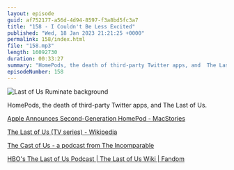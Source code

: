 ```yaml
---
layout: episode
guid: af752177-a56d-4d94-8597-f3a8bd5fc3a7
title: "158 - I Couldn't Be Less Excited"
published: "Wed, 18 Jan 2023 21:21:25 +0000"
permalink: 158/index.html
file: "158.mp3"
length: 16092730
duration: 00:33:27
summary: "HomePods, the death of third-party Twitter apps, and  The Last of Us."
episodeNumber: 158
---
```


![Last of Us Ruminate background](https://f000.backblazeb2.com/file/ms-assets/ruminate/ruminate-last-of-us.png)

HomePods, the death of third-party Twitter apps, and  The Last of Us.

[Apple Announces Second-Generation HomePod - MacStories](https://www.macstories.net/news/apple-announces-second-generation-homepod/)

[The Last of Us (TV series) - Wikipedia](https://en.wikipedia.org/wiki/The_Last_of_Us_(TV_series))

[The Cast of Us - a podcast from The Incomparable](https://www.theincomparable.com/tcou/)

[HBO's The Last of Us Podcast | The Last of Us Wiki | Fandom](https://thelastofus.fandom.com/wiki/HBO%27s_The_Last_of_Us_Podcast)
